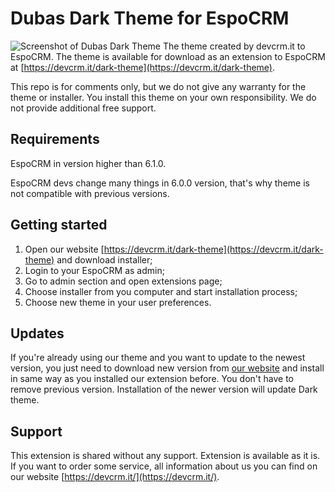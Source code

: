 # Dubas Dark Theme for EspoCRM
![Screenshot of Dubas Dark Theme](https://devcrm.it/files/2020-10-07_16-23-22_b0e116-ql-835330_f2303fa6518063.png)
The theme created by devcrm.it to EspoCRM. The theme is available for download as an extension to EspoCRM at [https://devcrm.it/dark-theme](https://devcrm.it/dark-theme).

This repo is for comments only, but we do not give any warranty for the theme or installer. You install this theme on your own responsibility. We do not provide additional free support.

## Requirements
EspoCRM in version higher than 6.1.0.

EspoCRM devs change many things in 6.0.0 version, that's why theme is not compatible with previous versions. 

## Getting started
1. Open our website [https://devcrm.it/dark-theme](https://devcrm.it/dark-theme) and download installer;
2. Login to your EspoCRM as admin;
3. Go to admin section and open extensions page;
4. Choose installer from you computer and start installation process;
5. Choose new theme in your user preferences.

## Updates
If you're already using our theme and you want to update to the newest version, you just need to download new version from [our website](https://devcrm.it/dark-theme) and install in same way as you installed our extension before. You don't have to remove previous version. Installation of the newer version will update Dark theme.

## Support
This extension is shared without any support. Extension is available as it is.
If you want to order some service, all information about us you can find on our website [https://devcrm.it/](https://devcrm.it/).
